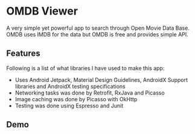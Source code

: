 # OMDB Viewer
A very simple yet powerful app to search through Open Movie Data Base. OMDB uses IMDB for the data but OMDB is free 
and provides simple API.

## Features
Following is a list of what libraries I have used to make this app:
- Uses Android Jetpack, Material Design Guidelines, AndroidX Support libraries and AndroidX testing specifications
- Networking tasks was done by Retrofit, RxJava and Picasso
- Image caching was done by Picasso with OkHttp
- Testing was done using Espresso and Junit

## Demo